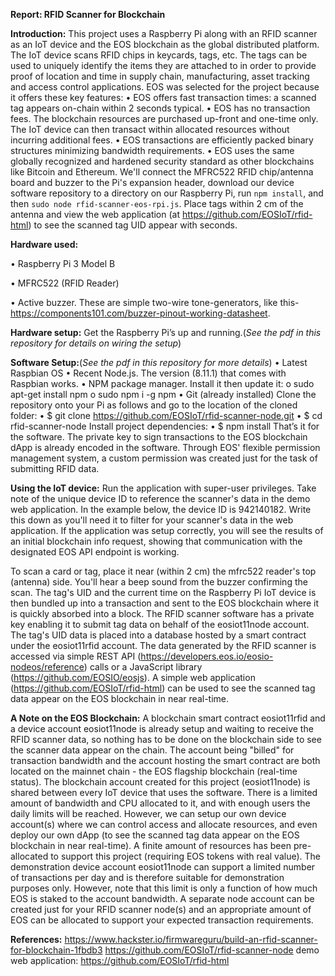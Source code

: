 **Report: RFID Scanner for Blockchain**

**Introduction:**
This project uses a Raspberry Pi along with an RFID scanner as an IoT device and the EOS blockchain as the global distributed platform. The IoT device scans RFID chips in keycards, tags, etc. The tags can be used to uniquely identify the items they are attached to in order to provide proof of location and time in supply chain, manufacturing, asset tracking and access control applications.
EOS was selected for the project because it offers these key features:
•	EOS offers fast transaction times: a scanned tag appears on-chain within 2 seconds typical.
•	EOS has no transaction fees. The blockchain resources are purchased up-front and one-time only. The IoT device can then transact within allocated resources without incurring additional fees.
•	EOS transactions are efficiently packed binary structures minimizing bandwidth requirements.
•	EOS uses the same globally recognized and hardened security standard as other blockchains like Bitcoin and Ethereum.
We'll connect the MFRC522 RFID chip/antenna board and buzzer to the Pi's expansion header, download our device software repository to a directory on our Raspberry Pi, run `npm install`, and then `sudo node rfid-scanner-eos-rpi.js`. Place tags within 2 cm of the antenna and view the web application (at https://github.com/EOSIoT/rfid-html) to see the scanned tag UID appear with seconds.

**Hardware used:**

  •	Raspberry Pi 3 Model B	
  
  •	MFRC522 (RFID Reader)
  
  •	Active buzzer. These are simple two-wire tone-generators, like this-https://components101.com/buzzer-pinout-working-datasheet.

**Hardware setup:**
Get the Raspberry Pi’s up and running.(*See the pdf in this repository for details on wiring the setup*)
 
**Software Setup:**(*See the pdf in this repository for more details*)
•	Latest Raspbian OS
•	Recent Node.js. The version (8.11.1) that comes with Raspbian works.
•	NPM package manager. Install it then update it:
o	sudo apt-get install npm
o	sudo npm i -g npm
•	Git (already installed)
Clone the repository onto your Pi as follows and go to the location of the cloned folder:
•	$ git clone https://github.com/EOSIoT/rfid-scanner-node.git
•	$ cd rfid-scanner-node
Install project dependencies:
•	$ npm install
That’s it for the software. The private key to sign transactions to the EOS blockchain dApp is already encoded in the software. Through EOS' flexible permission management system, a custom permission was created just for the task of submitting RFID data.

**Using the IoT device:**
Run the application with super-user privileges. Take note of the unique device ID to reference the scanner's data in the demo web application. In the example below, the device ID is 942140182. Write this down as you'll need it to filter for your scanner's data in the web application.
If the application was setup correctly, you will see the results of an initial blockchain info request, showing that communication with the designated EOS API endpoint is working.

To scan a card or tag, place it near (within 2 cm) the mfrc522 reader's top (antenna) side. You'll hear a beep sound from the buzzer confirming the scan. The tag's UID and the current time on the Raspberry Pi IoT device is then bundled up into a transaction and sent to the EOS blockchain where it is quickly absorbed into a block.
The RFID scanner software has a private key enabling it to submit tag data on behalf of the eosiot11node account. The tag's UID data is placed into a database hosted by a smart contract under the eosiot11rfid account.
The data generated by the RFID scanner is accessed via simple REST API (https://developers.eos.io/eosio-nodeos/reference) calls or a JavaScript library (https://github.com/EOSIO/eosjs). A simple web application (https://github.com/EOSIoT/rfid-html) can be used to see the scanned tag data appear on the EOS blockchain in near real-time.

**A Note on the EOS Blockchain:**
A blockchain smart contract eosiot11rfid and a device account eosiot11node is already setup and waiting to receive the RFID scanner data, so nothing has to be done on the blockchain side to see the scanner data appear on the chain. The account being "billed" for transaction bandwidth and the account hosting the smart contract are both located on the mainnet chain - the EOS flagship blockchain (real-time status).
The blockchain account created for this project (eosiot11node) is shared between every IoT device that uses the software. There is a limited amount of bandwidth and CPU allocated to it, and with enough users the daily limits will be reached. However, we can setup our own device account(s) where we can control access and allocate resources, and even deploy our own dApp (to see the scanned tag data appear on the EOS blockchain in near real-time).
A finite amount of resources has been pre-allocated to support this project (requiring EOS tokens with real value). The demonstration device account eosiot11node can support a limited number of transactions per day and is therefore suitable for demonstration purposes only. However, note that this limit is only a function of how much EOS is staked to the account bandwidth.
A separate node account can be created just for your RFID scanner node(s) and an appropriate amount of EOS can be allocated to support your expected transaction requirements.

**References:**
https://www.hackster.io/firmwareguru/build-an-rfid-scanner-for-blockchain-1fbdb3
https://github.com/EOSIoT/rfid-scanner-node
demo web application: https://github.com/EOSIoT/rfid-html

